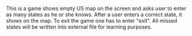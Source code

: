 This is a game shows empty US map on the screen and asks user to enter as many states as he or she knows. After a user enters a correct state, it shows on the map. To exit the game one has to enter "exit". All missed states will be written into external file for learning purposes.
